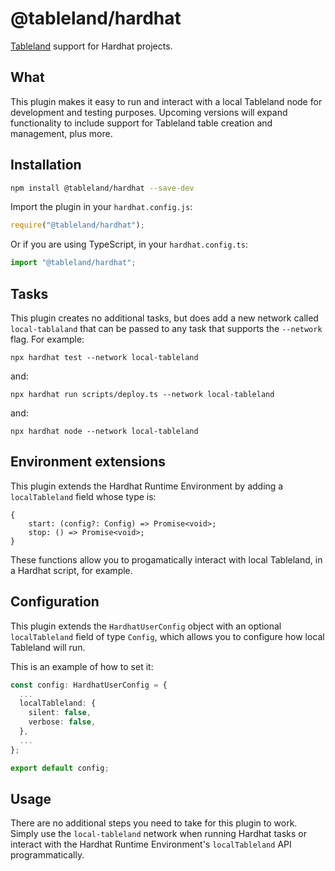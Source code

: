 # @tableland/hardhat

[Tableland](https://tableland.xyz) support for Hardhat projects.

## What

This plugin makes it easy to run and interact with a local Tableland node for development and testing purposes. Upcoming versions will expand functionality to include support for Tableland table creation and management, plus more.

## Installation

```bash
npm install @tableland/hardhat --save-dev
```

Import the plugin in your `hardhat.config.js`:

```js
require("@tableland/hardhat");
```

Or if you are using TypeScript, in your `hardhat.config.ts`:

```ts
import "@tableland/hardhat";
```

## Tasks

This plugin creates no additional tasks, but does add a new network called `local-tablaland` that can be passed to any task that supports the `--network` flag. For example:

```
npx hardhat test --network local-tableland
```

and:

```
npx hardhat run scripts/deploy.ts --network local-tableland
```

and:

```
npx hardhat node --network local-tableland
```

## Environment extensions

This plugin extends the Hardhat Runtime Environment by adding a `localTableland` field whose type is:

```
{
    start: (config?: Config) => Promise<void>;
    stop: () => Promise<void>;
}
```

These functions allow you to progamatically interact with local Tableland, in a Hardhat script, for example.

## Configuration

This plugin extends the `HardhatUserConfig` object with an optional
`localTableland` field of type `Config`, which allows you to configure how local Tableland will run.

This is an example of how to set it:

```ts
const config: HardhatUserConfig = {
  ...
  localTableland: {
    silent: false,
    verbose: false,
  },
  ...
};

export default config;
```

## Usage

There are no additional steps you need to take for this plugin to work. Simply use the `local-tableland` network when running Hardhat tasks or interact with the Hardhat Runtime Environment's `localTableland` API programmatically.
